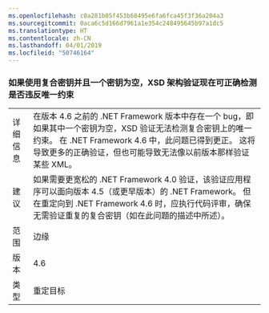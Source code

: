 ```yaml
---
ms.openlocfilehash: c0a281b05f453b68495e6fa6fca45f3f36a204a3
ms.sourcegitcommit: 0aca6c5d166d7961a1e354c248495645b97a1dc5
ms.translationtype: HT
ms.contentlocale: zh-CN
ms.lasthandoff: 04/01/2019
ms.locfileid: "50746164"
---
```

### <a name="xsd-schema-validation-now-correctly-detects-violations-of-unique-constraints-if-compound-keys-are-used-and-one-key-is-empty"></a>如果使用复合密钥并且一个密钥为空，XSD 架构验证现在可正确检测是否违反唯一约束

|   |   |
|---|---|
|详细信息|在版本 4.6 之前的 .NET Framework 版本中存在一个 bug，即如果其中一个密钥为空，XSD 验证无法检测复合密钥上的唯一约束。 在 .NET Framework 4.6 中，此问题已得到更正。 这将导致更多的正确验证，但也可能导致无法像以前版本那样验证某些 XML。|
|建议|如果需要更宽松的 .NET Framework 4.0 验证，该验证应用程序可以面向版本 4.5（或更早版本）的 .NET Framework。 但在重定向到 .NET Framework 4.6 时，应执行代码评审，确保无需验证重复的复合密钥（如在此问题的描述中所述）。|
|范围|边缘|
|版本|4.6|
|类型|重定目标|

